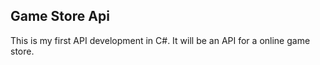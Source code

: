 ## Game Store Api

This is my first API development in C#. It will be an API for a online game store.

